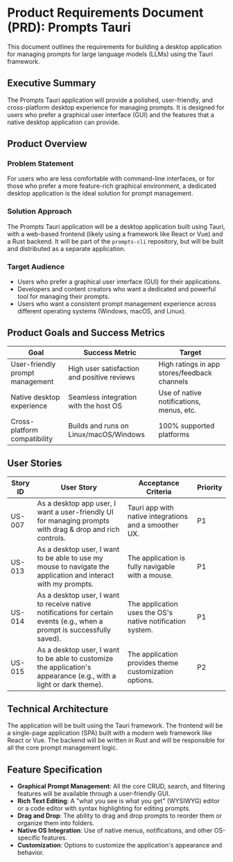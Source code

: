 # Product Requirements Document (PRD): Prompts Tauri

This document outlines the requirements for building a desktop application for managing prompts for large language models (LLMs) using the Tauri framework.

## Executive Summary

The Prompts Tauri application will provide a polished, user-friendly, and cross-platform desktop experience for managing prompts. It is designed for users who prefer a graphical user interface (GUI) and the features that a native desktop application can provide.

## Product Overview

### Problem Statement

For users who are less comfortable with command-line interfaces, or for those who prefer a more feature-rich graphical environment, a dedicated desktop application is the ideal solution for prompt management.

### Solution Approach

The Prompts Tauri application will be a desktop application built using Tauri, with a web-based frontend (likely using a framework like React or Vue) and a Rust backend. It will be part of the `prompts-cli` repository, but will be built and distributed as a separate application.

### Target Audience

- Users who prefer a graphical user interface (GUI) for their applications.
- Developers and content creators who want a dedicated and powerful tool for managing their prompts.
- Users who want a consistent prompt management experience across different operating systems (Windows, macOS, and Linux).

## Product Goals and Success Metrics

| Goal                               | Success Metric                               | Target                          |
|-----------------------------------|----------------------------------------------|--------------------------------|
| User-friendly prompt management   | High user satisfaction and positive reviews  | High ratings in app stores/feedback channels |
| Native desktop experience         | Seamless integration with the host OS        | Use of native notifications, menus, etc. |
| Cross-platform compatibility      | Builds and runs on Linux/macOS/Windows       | 100% supported platforms       |

## User Stories

| Story ID | User Story | Acceptance Criteria | Priority |
|----------|------------|---------------------|----------|
| US-007 | As a desktop app user, I want a user-friendly UI for managing prompts with drag & drop and rich controls. | Tauri app with native integrations and a smoother UX. | P1 |
| US-013 | As a desktop user, I want to be able to use my mouse to navigate the application and interact with my prompts. | The application is fully navigable with a mouse. | P1 |
| US-014 | As a desktop user, I want to receive native notifications for certain events (e.g., when a prompt is successfully saved). | The application uses the OS's native notification system. | P1 |
| US-015 | As a desktop user, I want to be able to customize the application's appearance (e.g., with a light or dark theme). | The application provides theme customization options. | P2 |

## Technical Architecture

The application will be built using the Tauri framework. The frontend will be a single-page application (SPA) built with a modern web framework like React or Vue. The backend will be written in Rust and will be responsible for all the core prompt management logic.

## Feature Specification

- **Graphical Prompt Management**: All the core CRUD, search, and filtering features will be available through a user-friendly GUI.
- **Rich Text Editing**: A "what you see is what you get" (WYSIWYG) editor or a code editor with syntax highlighting for editing prompts.
- **Drag and Drop**: The ability to drag and drop prompts to reorder them or organize them into folders.
- **Native OS Integration**: Use of native menus, notifications, and other OS-specific features.
- **Customization**: Options to customize the application's appearance and behavior.
